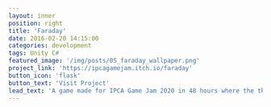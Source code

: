```yaml
---
layout: inner
position: right
title: 'Faraday'
date: 2016-02-20 14:15:00
categories: development
tags: Unity C#
featured_image: '/img/posts/05_faraday_wallpaper.png'
project_link: 'https://ipcagamejam.itch.io/faraday'
button_icon: 'flask'
button_text: 'Visit Project'
lead_text: 'A game made for IPCA Game Jam 2020 in 48 hours where the theme was light'
---
```

